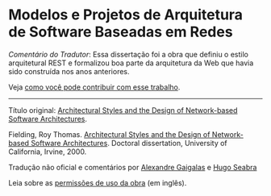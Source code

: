 # Modelos e Projetos de Arquitetura de Software Baseadas em Redes

_Comentário do Tradutor_: Essa dissertação foi a obra que definiu o estilo arquitetural REST e formalizou boa parte da arquitetura da Web que havia sido construída nos anos anteriores. 

Veja [como você pode contribuir com esse trabalho](CONTRIBUTING.md).

---

Título original: [Architectural Styles and the Design of Network-based Software Architectures](https://www.ics.uci.edu/~fielding/pubs/dissertation/top.htm).

Fielding, Roy Thomas. [Architectural Styles and the Design of Network-based Software Architectures](https://www.ics.uci.edu/~fielding/pubs/dissertation/faq.htm). Doctoral dissertation, University of California, Irvine, 2000.

Tradução não oficial e comentários por [Alexandre Gaigalas](http://gaigalas.net) e [Hugo Seabra](http://twitter.com/hugoseabra19) 

Leia sobre as [permissões de uso da obra](https://www.ics.uci.edu/~fielding/pubs/dissertation/faq.htm) (em inglês).
